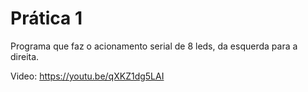 # Prática 1

Programa que faz o acionamento serial de 8 leds, da esquerda para a direita.

Video: 
https://youtu.be/qXKZ1dg5LAI
